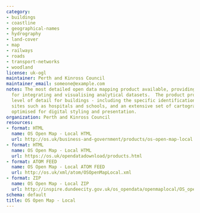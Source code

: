 ```yaml
---
category:
- buildings
- coastline
- geographical-names
- hydrography
- land-cover
- map
- railways
- roads
- transport-networks
- woodland
license: uk-ogl
maintainer: Perth and Kinross Council
maintainer_email: someone@example.com
notes: The most detailed open data mapping product available, providing a backdrop
  for integrating and visualising analytical datasets.  The product provides an enhanced
  level of detail for buildings - including the specific identification of functional
  sites such as hospitals and schools, and an extensive set of cartographic names
  optimised for digital styling and presentation.
organization: Perth and Kinross Council
resources:
- format: HTML
  name: OS Open Map - Local HTML
  url: http://os.uk/business-and-government/products/os-open-map-local.html
- format: HTML
  name: OS Open Map - Local HTML
  url: https://os.uk/opendatadownload/products.html
- format: ATOM FEED
  name: OS Open Map - Local ATOM FEED
  url: http://os.uk/xml/atom/OSOpenMapLocal.xml
- format: ZIP
  name: OS Open Map - Local ZIP
  url: http://inspire.dundeecity.gov.uk/os_opendata/openmaplocal/OS_openmaplocal_dundee.zip
schema: default
title: OS Open Map - Local
---
```

